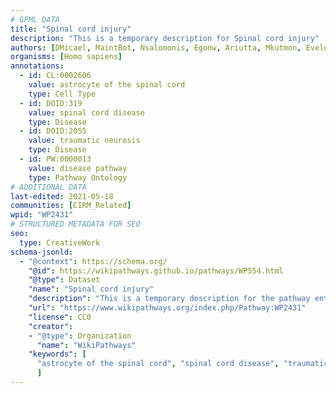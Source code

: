 ```yaml
---
# GPML DATA
title: "Spinal cord injury"
description: "This is a temporary description for Spinal cord injury"
authors: [DMicael, MaintBot, Nsalomonis, Egonw, Ariutta, Mkutmon, Evelo, Zari, Khanspers, Lindarieswijk, DeSl, Eweitz]
organisms: [Homo sapiens]
annotations:
  - id: CL:0002606
    value: astrocyte of the spinal cord
    type: Cell Type
  - id: DOID:319
    value: spinal cord disease
    type: Disease
  - id: DOID:2055
    value: traumatic neurosis
    type: Disease
  - id: PW:0000013
    value: disease pathway
    type: Pathway Ontology
# ADDITIONAL DATA
last-edited: 2021-05-18
communities: [CIRM_Related]
wpid: "WP2431"
# STRUCTURED METADATA FOR SEO
seo:
  type: CreativeWork
schema-jsonld:
  - "@context": https://schema.org/
    "@id": https://wikipathways.github.io/pathways/WP554.html
    "@type": Dataset
    "name": "Spinal cord injury"
    "description": "This is a temporary description for the pathway entitled: Spinal cord injury"
    "url": "https://www.wikipathways.org/index.php/Pathway:WP2431"
    "license": CC0
    "creator":
    - "@type": Organization
      "name": "WikiPathways"
    "keywords": [
      "astrocyte of the spinal cord", "spinal cord disease", "traumatic neurosis", "disease pathway",
      ]
---
```

